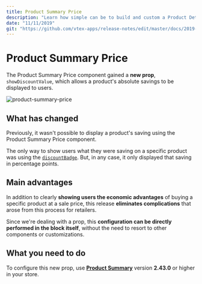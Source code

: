 ```yaml
---
title: Product Summary Price
description: "Learn how simple can be to build and custom a Product Details Page with our flexible components."
date: "11/11/2019"
git: "https://github.com/vtex-apps/release-notes/edit/master/docs/2019-week-43-44/product-summary-price.md"
---
```


# Product Summary Price 

The Product Summary Price component gained a **new prop**, `showDiscountValue`, which allows a product's absolute savings to be displayed to users. 

![product-summary-price](https://user-images.githubusercontent.com/52087100/68607074-95019f00-048e-11ea-9ab4-8573b93494b9.png)

## What has changed

Previously, it wasn't possible to display a product's saving using the Product Summary Price component.

The only way to show users what they were saving on a specific product was using the [`discountBadge`](https://vtex.io/docs/components/product-related/vtex.store-components/discount-badge). But, in any case, it only displayed that saving in percentage points.

## Main advantages 

In addition to clearly **showing users the economic advantages** of buying a specific product at a sale price, this release **eliminates complications** that arose from this process for retailers. 

Since we're dealing with a prop, this **configuration can be directly performed in the block itself**, without the need to resort to other components or customizations.  

## What you need to do

To configure this new prop, use [**Product Summary**](https://vtex.io/docs/app/vtex.product-summary) version **2.43.0** or higher in your store.
